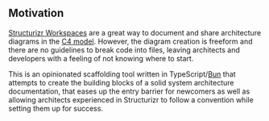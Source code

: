 [//]: <> (<!-- {% comment %} -->)
[//]: # (<!-- markdownlint-disable MD041 -->)
[//]: # (<!-- markdownlint-disable MD022 -->)
[//]: <> (<!-- {% endcomment %} -->)

## Motivation

[Structurizr Workspaces](https://docs.structurizr.com/workspaces) are a great way to document and share architecture diagrams in the [C4 model](https://c4model.com/). However, the diagram creation is freeform and there are no guidelines to break code into files, leaving architects and developers with a feeling of not knowing where to start.

This is an opinionated scaffolding tool written in TypeScript/[Bun](https://bun.sh/) that attempts to create the building blocks of a solid system architecture documentation, that eases up the entry barrier for newcomers as well as allowing architects experienced in Structurizr to follow a convention while setting them up for success.
